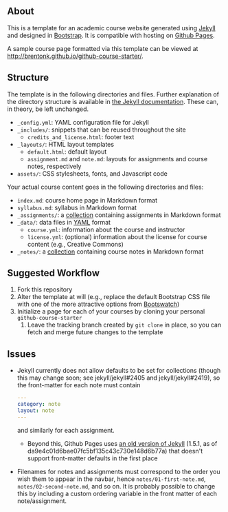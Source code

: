 ## About

This is a template for an academic course website generated using
[Jekyll](http://jekyllrb.com/) and designed in
[Bootstrap](http://getbootstrap.com).  It is compatible with hosting on
[Github Pages](https://pages.github.com/).

A sample course page formatted via this template can be viewed at
http://brentonk.github.io/github-course-starter/.


## Structure

The template is in the following directories and files.  Further explanation
of the directory structure is available in
[the Jekyll documentation](http://jekyllrb.com/docs/structure/).  These can,
in theory, be left unchanged.

* `_config.yml`: YAML configuration file for Jekyll
* `_includes/`: snippets that can be reused throughout the site
    * `credits_and_license.html`: footer text
* `_layouts/`: HTML layout templates
    * `default.html`: default layout
    * `assignment.md` and `note.md`: layouts for assignments and course
      notes, respectively
* `assets/`: CSS stylesheets, fonts, and Javascript code

Your actual course content goes in the following directories and files:

* `index.md`: course home page in Markdown format
* `syllabus.md`: syllabus in Markdown format
* `_assignments/`: a [collection](http://jekyllrb.com/docs/collections/)
  containing assignments in Markdown format
* `_data/`: data files in [YAML](http://www.yaml.org/) format
    * `course.yml`: information about the course and instructor
    * `license.yml`: (optional) information about the license for course
      content (e.g., Creative Commons)
* `_notes/`: a [collection](http://jekyllrb.com/docs/collections/) containing
  course notes in Markdown format


## Suggested Workflow

1. Fork this repository
2. Alter the template at will (e.g., replace the default Bootstrap CSS file
   with one of the more attractive options from
   [Bootswatch](http://bootswatch.com/))
3. Initialize a page for each of your courses by cloning your personal
   `github-course-starter`
    1. Leave the tracking branch created by `git clone` in place, so you can
       fetch and merge future changes to the template


## Issues

* Jekyll currently does not allow defaults to be set for collections (though
  this may change soon; see jekyll/jekyll#2405 and jekyll/jekyll#2419), so the
  front-matter for each note must contain

    ```yaml
    ---
    category: note
    layout: note
    ---
    ```

  and similarly for each assignment.

    * Beyond this, Github Pages uses
      [an old version of Jekyll](https://pages.github.com/versions/) (1.5.1,
      as of da9e4c01d6bae07fc5bf135c43c730e148d6b77a) that doesn't support
      front-matter defaults in the first place

* Filenames for notes and assignments must correspond to the order you wish
  them to appear in the navbar, hence `notes/01-first-note.md`,
  `notes/02-second-note.md`, and so on.  It is probably possible to change
  this by including a custom ordering variable in the front matter of each
  note/assignment.
